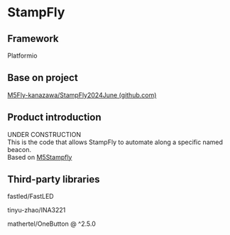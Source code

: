 # StampFly

## Framework

Platformio

## Base on project

[M5Fly-kanazawa/StampFly2024June (github.com)](https://github.com/M5Fly-kanazawa/StampFly2024June)

## Product introduction

UNDER CONSTRUCTION  
This is the code that allows StampFly to automate along a specific named beacon.  
Based on [M5Stampfly](https://docs.m5stack.com/en/app/Stamp%20Fly)

## Third-party libraries

fastled/FastLED

tinyu-zhao/INA3221

mathertel/OneButton @ ^2.5.0
